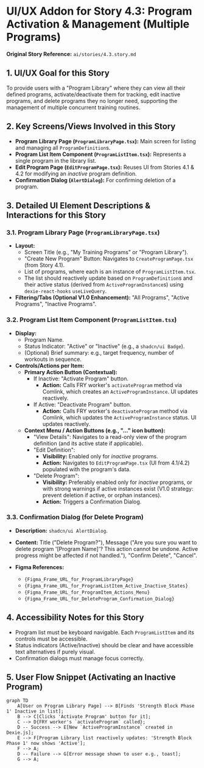 # UI/UX Addon for Story 4.3: Program Activation & Management (Multiple Programs)

**Original Story Reference:** `ai/stories/4.3.story.md`

## 1. UI/UX Goal for this Story

To provide users with a "Program Library" where they can view all their defined programs, activate/deactivate them for tracking, edit inactive programs, and delete programs they no longer need, supporting the management of multiple concurrent training routines.

## 2. Key Screens/Views Involved in this Story

- **Program Library Page (`ProgramLibraryPage.tsx`):** Main screen for listing and managing all `ProgramDefinition`s.
- **Program List Item Component (`ProgramListItem.tsx`):** Represents a single program in the library list.
- **Edit Program Page (`EditProgramPage.tsx`):** Reuses UI from Stories 4.1 & 4.2 for modifying an _inactive_ program definition.
- **Confirmation Dialog (`AlertDialog`):** For confirming deletion of a program.

## 3. Detailed UI Element Descriptions & Interactions for this Story

### 3.1. Program Library Page (`ProgramLibraryPage.tsx`)

- **Layout:**
  - Screen Title (e.g., "My Training Programs" or "Program Library").
  - "Create New Program" Button: Navigates to `CreateProgramPage.tsx` (from Story 4.1).
  - List of programs, where each is an instance of `ProgramListItem.tsx`.
  - The list should reactively update based on `ProgramDefinition`s and their active status (derived from `ActiveProgramInstance`s) using `dexie-react-hooks` `useLiveQuery`.
- **Filtering/Tabs (Optional V1.0 Enhancement):** "All Programs", "Active Programs", "Inactive Programs".

### 3.2. Program List Item Component (`ProgramListItem.tsx`)

- **Display:**
  - Program Name.
  - Status Indicator: "Active" or "Inactive" (e.g., a `shadcn/ui Badge`).
  - (Optional) Brief summary: e.g., target frequency, number of workouts in sequence.
- **Controls/Actions per Item:**
  - **Primary Action Button (Contextual):**
    - If Inactive: "Activate Program" button.
      - **Action:** Calls FRY worker's `activateProgram` method via Comlink, which creates an `ActiveProgramInstance`. UI updates reactively.
    - If Active: "Deactivate Program" button.
      - **Action:** Calls FRY worker's `deactivateProgram` method via Comlink, which updates the `ActiveProgramInstance` status. UI updates reactively.
  - **Context Menu / Action Buttons (e.g., "..." icon button):**
    - "View Details": Navigates to a read-only view of the program definition (and its active state if applicable).
    - "Edit Definition":
      - **Visibility:** Enabled only for _inactive_ programs.
      - **Action:** Navigates to `EditProgramPage.tsx` (UI from 4.1/4.2) populated with the program's data.
    - "Delete Program":
      - **Visibility:** Preferably enabled only for _inactive_ programs, or with strong warnings if active instances exist (V1.0 strategy: prevent deletion if active, or orphan instances).
      - **Action:** Triggers a Confirmation Dialog.

### 3.3. Confirmation Dialog (for Delete Program)

- **Description:** `shadcn/ui AlertDialog`.
- **Content:** Title ("Delete Program?"), Message ("Are you sure you want to delete program '[Program Name]'? This action cannot be undone. Active progress might be affected if not handled."), "Confirm Delete", "Cancel".

- **Figma References:**
  - `{Figma_Frame_URL_for_ProgramLibraryPage}`
  - `{Figma_Frame_URL_for_ProgramListItem_Active_Inactive_States}`
  - `{Figma_Frame_URL_for_ProgramItem_Actions_Menu}`
  - `{Figma_Frame_URL_for_DeleteProgram_Confirmation_Dialog}`

## 4. Accessibility Notes for this Story

- Program list must be keyboard navigable. Each `ProgramListItem` and its controls must be accessible.
- Status indicators (Active/Inactive) should be clear and have accessible text alternatives if purely visual.
- Confirmation dialogs must manage focus correctly.

## 5. User Flow Snippet (Activating an Inactive Program)

```mermaid
graph TD
    A[User on Program Library Page] --> B[Finds 'Strength Block Phase 1' Inactive in list];
    B --> C[Clicks 'Activate Program' button for it];
    C --> D{FRY worker's `activateProgram` called};
    D -- Success --> E[New `ActiveProgramInstance` created in Dexie.js];
    E --> F[Program Library list reactively updates: 'Strength Block Phase 1' now shows 'Active'];
    F --> A;
    D -- Failure --> G[Error message shown to user e.g., toast];
    G --> A;
```
